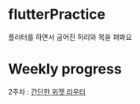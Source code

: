 # flutterPractice

플러터를 하면서 굽어진 허리와 목을 펴봐요

# Weekly progress

2주차 : [간단한 위젯 라우터](https://github.com/Sejong-Gateway/flutterPractice/tree/main/widgetPractice)
